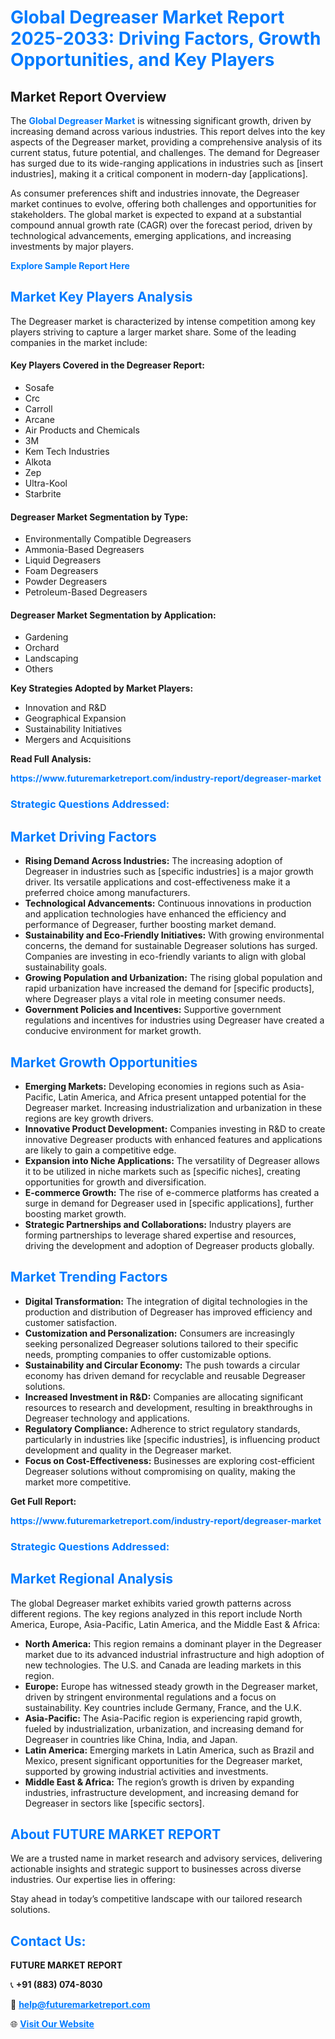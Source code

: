 <h1 style="color: #007BFF;">Global Degreaser Market Report 2025-2033: Driving Factors, Growth Opportunities, and Key Players</h1>

<section id="overview">
<h2>Market Report Overview</h2>
<p>The <a href="https://www.futuremarketreport.com/industry-report/degreaser-market" style="color: #007BFF; text-decoration: none;"><strong>Global Degreaser Market</strong></a> is witnessing significant growth, driven by increasing demand across various industries. This report delves into the key aspects of the Degreaser market, providing a comprehensive analysis of its current status, future potential, and challenges. The demand for Degreaser has surged due to its wide-ranging applications in industries such as [insert industries], making it a critical component in modern-day [applications].</p>
<p>As consumer preferences shift and industries innovate, the Degreaser market continues to evolve, offering both challenges and opportunities for stakeholders. The global market is expected to expand at a substantial compound annual growth rate (CAGR) over the forecast period, driven by technological advancements, emerging applications, and increasing investments by major players.</p>
</section>

<section id="overview">
<p><a href="https://www.futuremarketreport.com/request-sample/reportId=30114" style="color: #007BFF; text-decoration: none;"><strong>Explore Sample Report Here</strong></a></p>
</section>

<section id="key-players">
<h2 style="color: #007BFF;">Market Key Players Analysis</h2>
<p>The Degreaser market is characterized by intense competition among key players striving to capture a larger market share. Some of the leading companies in the market include:</p>
<h4>Key Players Covered in the Degreaser Report:</h4>
<ul><li>Sosafe</li><li>Crc</li><li>Carroll</li><li>Arcane</li><li>Air Products and Chemicals</li><li>3M</li><li>Kem Tech Industries</li><li>Alkota</li><li>Zep</li><li>Ultra-Kool</li><li>Starbrite</li></ul>
<h4>Degreaser Market Segmentation by Type:</h4>
<ul><li>Environmentally Compatible Degreasers</li><li>Ammonia-Based Degreasers</li><li>Liquid Degreasers</li><li>Foam Degreasers</li><li>Powder Degreasers</li><li>Petroleum-Based Degreasers</li></ul>

<h4>Degreaser Market Segmentation by Application:</h4>
<ul><li>Gardening</li><li>Orchard</li><li>Landscaping</li><li>Others</li></ul>
<p><strong>Key Strategies Adopted by Market Players:</strong></p>
<ul>
<li>Innovation and R&D</li>
<li>Geographical Expansion</li>
<li>Sustainability Initiatives</li>
<li>Mergers and Acquisitions</li>
</ul>
</section>

<section>
<p><strong>Read Full Analysis: </strong></p><a href="https://www.futuremarketreport.com/industry-report/degreaser-market" style="color: #007BFF; text-decoration: none;"><strong>https://www.futuremarketreport.com/industry-report/degreaser-market</strong></a>
<h3 style="color: #007BFF;">Strategic Questions Addressed:</h3>
</section>

<section id="driving-factors">
<h2 style="color: #007BFF;">Market Driving Factors</h2>
<ul>
<li><strong>Rising Demand Across Industries:</strong> The increasing adoption of Degreaser in industries such as [specific industries] is a major growth driver. Its versatile applications and cost-effectiveness make it a preferred choice among manufacturers.</li>
<li><strong>Technological Advancements:</strong> Continuous innovations in production and application technologies have enhanced the efficiency and performance of Degreaser, further boosting market demand.</li>
<li><strong>Sustainability and Eco-Friendly Initiatives:</strong> With growing environmental concerns, the demand for sustainable Degreaser solutions has surged. Companies are investing in eco-friendly variants to align with global sustainability goals.</li>
<li><strong>Growing Population and Urbanization:</strong> The rising global population and rapid urbanization have increased the demand for [specific products], where Degreaser plays a vital role in meeting consumer needs.</li>
<li><strong>Government Policies and Incentives:</strong> Supportive government regulations and incentives for industries using Degreaser have created a conducive environment for market growth.</li>
</ul>
</section>

<section id="growth-opportunities">
<h2 style="color: #007BFF;">Market Growth Opportunities</h2>
<ul>
<li><strong>Emerging Markets:</strong> Developing economies in regions such as Asia-Pacific, Latin America, and Africa present untapped potential for the Degreaser market. Increasing industrialization and urbanization in these regions are key growth drivers.</li>
<li><strong>Innovative Product Development:</strong> Companies investing in R&D to create innovative Degreaser products with enhanced features and applications are likely to gain a competitive edge.</li>
<li><strong>Expansion into Niche Applications:</strong> The versatility of Degreaser allows it to be utilized in niche markets such as [specific niches], creating opportunities for growth and diversification.</li>
<li><strong>E-commerce Growth:</strong> The rise of e-commerce platforms has created a surge in demand for Degreaser used in [specific applications], further boosting market growth.</li>
<li><strong>Strategic Partnerships and Collaborations:</strong> Industry players are forming partnerships to leverage shared expertise and resources, driving the development and adoption of Degreaser products globally.</li>
</ul>
</section>

<section id="trending-factors">
<h2 style="color: #007BFF;">Market Trending Factors</h2>
<ul>
<li><strong>Digital Transformation:</strong> The integration of digital technologies in the production and distribution of Degreaser has improved efficiency and customer satisfaction.</li>
<li><strong>Customization and Personalization:</strong> Consumers are increasingly seeking personalized Degreaser solutions tailored to their specific needs, prompting companies to offer customizable options.</li>
<li><strong>Sustainability and Circular Economy:</strong> The push towards a circular economy has driven demand for recyclable and reusable Degreaser solutions.</li>
<li><strong>Increased Investment in R&D:</strong> Companies are allocating significant resources to research and development, resulting in breakthroughs in Degreaser technology and applications.</li>
<li><strong>Regulatory Compliance:</strong> Adherence to strict regulatory standards, particularly in industries like [specific industries], is influencing product development and quality in the Degreaser market.</li>
<li><strong>Focus on Cost-Effectiveness:</strong> Businesses are exploring cost-efficient Degreaser solutions without compromising on quality, making the market more competitive.</li>
</ul>
</section>

<section>
<p><strong>Get Full Report: </strong></p><a href="https://www.futuremarketreport.com/industry-report/degreaser-market" style="color: #007BFF; text-decoration: none;"><strong>https://www.futuremarketreport.com/industry-report/degreaser-market</strong></a>
<h3 style="color: #007BFF;">Strategic Questions Addressed:</h3>
</section>


<section id="regional-analysis">
<h2 style="color: #007BFF;">Market Regional Analysis</h2>
<p>The global Degreaser market exhibits varied growth patterns across different regions. The key regions analyzed in this report include North America, Europe, Asia-Pacific, Latin America, and the Middle East & Africa:</p>
<ul>
<li><strong>North America:</strong> This region remains a dominant player in the Degreaser market due to its advanced industrial infrastructure and high adoption of new technologies. The U.S. and Canada are leading markets in this region.</li>
<li><strong>Europe:</strong> Europe has witnessed steady growth in the Degreaser market, driven by stringent environmental regulations and a focus on sustainability. Key countries include Germany, France, and the U.K.</li>
<li><strong>Asia-Pacific:</strong> The Asia-Pacific region is experiencing rapid growth, fueled by industrialization, urbanization, and increasing demand for Degreaser in countries like China, India, and Japan.</li>
<li><strong>Latin America:</strong> Emerging markets in Latin America, such as Brazil and Mexico, present significant opportunities for the Degreaser market, supported by growing industrial activities and investments.</li>
<li><strong>Middle East & Africa:</strong> The region’s growth is driven by expanding industries, infrastructure development, and increasing demand for Degreaser in sectors like [specific sectors].</li>
</ul>
</section>

<footer>
<h2 style="color: #007BFF;">About FUTURE MARKET REPORT</h2>
<p>We are a trusted name in market research and advisory services, delivering actionable insights and strategic support to businesses across diverse industries. Our expertise lies in offering:</p>

<p>Stay ahead in today’s competitive landscape with our tailored research solutions.</p>

<h2 style="color: #007BFF;">Contact Us:</h2>
<p><strong>FUTURE MARKET REPORT</strong></p>
<p>📞 <strong>+91 (883) 074-8030</strong></p>
<p>📧 <strong><a href="mailto:help@futuremarketreport.com" style="color: #007BFF;">help@futuremarketreport.com</a></strong></p>
<p>🌐 <strong><a href="https://www.futuremarketreport.com/" style="color: #007BFF;">Visit Our Website</a></strong></p>
</footer>
